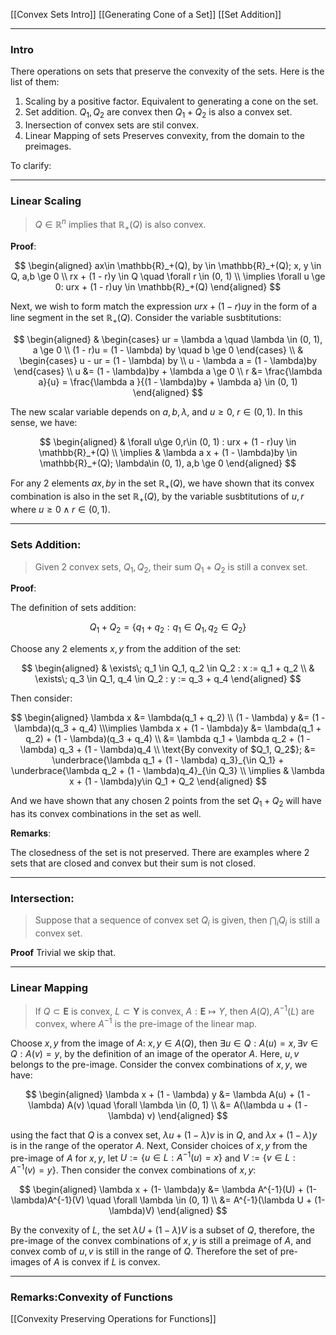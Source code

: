 [[Convex Sets Intro]]
[[Generating Cone of a Set]]
[[Set Addition]]

---
### **Intro**

There operations on sets that preserve the convexity of the sets. Here is the list of them: 

1. Scaling by a positive factor. Equivalent to generating a cone on the set. 
2. Set addition. $Q_1, Q_2$ are convex then $Q_1 + Q_2$ is also a convex set. 
3. Inersection of convex sets are stil convex. 
4. Linear Mapping of sets Preserves convexity, from the domain to the preimages. 

To clarify: 

---
### **Linear Scaling**

> $Q \in \mathbb{R}^n$ implies that $\mathbb{R}_+(Q)$ is also convex. 

**Proof**: 

$$
\begin{aligned}
    ax\in \mathbb{R}_+(Q), by \in \mathbb{R}_+(Q); x, y \in Q, a,b \ge 0
    \\
    rx + (1 - r)y \in Q \quad \forall r \in (0, 1)
    \\
    \implies \forall u \ge 0: urx + (1 - r)uy \in \mathbb{R}_+(Q)
\end{aligned}
$$


Next, we wish to form match the expression $urx + (1 - r)uy$ in the form of a line segment in the set $\mathbb{R}_+(Q)$. Consider the variable susbtitutions: 

$$
\begin{aligned}
    & 
    \begin{cases}
        ur = \lambda a \quad \lambda \in (0, 1), a \ge 0
        \\
        (1 - r)u = (1 - \lambda) by \quad b \ge 0         
    \end{cases}
    \\
    & 
    \begin{cases}
        u - ur = (1 - \lambda) by 
        \\
        u - \lambda a = (1 - \lambda)by    
    \end{cases}
    \\
    u &= (1 - \lambda)by + \lambda a \ge 0 
    \\
    r &= \frac{\lambda a}{u} = \frac{\lambda a }{(1 - \lambda)by + \lambda a} \in (0, 1)
\end{aligned}
$$

The new scalar variable depends on $a, b, \lambda$, and $u \ge 0$, $r\in (0, 1)$. In this sense, we have: 

$$
\begin{aligned}
    & \forall u\ge 0,r\in (0, 1)  : urx + (1 - r)uy \in \mathbb{R}_+(Q)
    \\
    \implies
    & \lambda a x + (1 - \lambda)by \in \mathbb{R}_+(Q); \lambda\in (0, 1), a,b \ge 0 
\end{aligned}
$$

For any 2 elements $ax, by$ in the set $\mathbb{R}_+(Q)$, we have shown that its convex combination is also in the set $\mathbb{R}_+(Q)$, by the variable susbtitutions of $u, r$ where $u \ge 0 \;\wedge\; r\in (0, 1)$. 


---
### **Sets Addition**: 

> Given 2 convex sets, $Q_1, Q_2$, their sum $Q_1 + Q_2$ is still a convex set. 

**Proof**: 

The definition of sets addition: 

$$
Q_1 + Q_2 = \left\lbrace
    q_1 + q_2: q_1 \in Q_1, q_2 \in Q_2
\right\rbrace
$$

Choose any 2 elements $x, y$ from the addition of the set: 

$$
\begin{aligned}
    & \exists\; q_1 \in Q_1, q_2 \in Q_2 : x := q_1 + q_2
    \\
    & \exists\; q_3 \in Q_1, q_4 \in Q_2 : y := q_3 + q_4
\end{aligned}
$$

Then consider: 

$$
\begin{aligned}
    \lambda x &= \lambda(q_1 + q_2)
    \\
    (1 - \lambda) y &= (1 - \lambda)(q_3 + q_4)
    \\\implies
    \lambda x + (1 - \lambda)y &= 
    \lambda(q_1 + q_2) + (1 - \lambda)(q_3 + q_4)
    \\
    &= 
    \lambda q_1 + \lambda q_2 + (1 - \lambda) q_3 + (1 - \lambda)q_4
    \\
    \text{By convexity of $Q_1, Q_2$}; &= \underbrace{\lambda q_1 + (1 - \lambda) q_3}_{\in Q_1} + 
    \underbrace{\lambda q_2  + (1 - \lambda)q_4}_{\in Q_3}
    \\
    \implies &
    \lambda x + (1 - \lambda)y\in Q_1 + Q_2
\end{aligned}
$$

And we have shown that any chosen 2 points from the set $Q_1 + Q_2$ will have has its convex combinations in the set as well.

**Remarks**:

The closedness of the set is not preserved. There are examples where 2 sets that are closed and convex but their sum is not closed. 


---
### **Intersection:** 

> Suppose that a sequence of convex set $Q_i$ is given, then $\bigcap_iQ_i$ is still a convex set. 

**Proof**
Trivial we skip that. 


---
### **Linear Mapping**

> If $Q \subset \mathbf{E}$ is convex, $L \subset \mathbf{Y}$ is convex, $A:\mathbf{E}\mapsto Y$, then $A(Q), A^{-1}(L)$ are convex, where $A^{-1}$ is the pre-image of the linear map. 

Choose $x, y$ from the image of $A$: $x, y \in A(Q)$, then $\exists u \in Q: A(u) = x, \exists v \in Q: A(v) = y$, by the definition of an image of the operator $A$. Here, $u, v$ belongs to the pre-image. Consider the convex combinations of $x, y$, we have: 

$$
\begin{aligned}
    \lambda x + (1 - \lambda) y &= \lambda A(u) + (1 - \lambda) A(v) \quad \forall \lambda \in (0, 1)
    \\
    &= A(\lambda u + (1 - \lambda) v)
\end{aligned}
$$

using the fact that $Q$ is a convex set, $\lambda u + (1 - \lambda)v$ is in $Q$, and $\lambda x + (1 - \lambda) y$ is in the range of the operator $A$. Next, Consider choices of $x, y$ from the pre-image of $A$ for $x, y$, let $U := \{u\in L: A^{-1}(u) = x\}$ and $V := \{v\in L: A^{-1}(v) = y\}$. Then consider the convex combinations of $x, y$: 

$$
\begin{aligned}
    \lambda x + (1- \lambda)y &= \lambda A^{-1}(U) + (1- \lambda)A^{-1}(V) \quad \forall \lambda \in (0, 1)
    \\
    &= A^{-1}(\lambda U + (1- \lambda)V)
\end{aligned}
$$

By the convexity of $L$, the set $\lambda U + (1 - \lambda)V$ is a subset of $Q$, therefore, the pre-image of the convex combinations of $x, y$ is still a preimage of $A$, and convex comb of $u, v$ is still in the range of $Q$. Therefore the set of pre-images of $A$ is convex if $L$ is convex. 


---
### **Remarks:Convexity of Functions**

[[Convexity Preserving Operations for Functions]]




